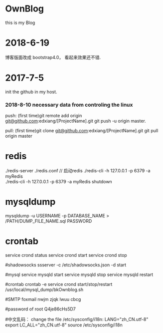 # OwnBlog

this is my Blog


# 2018-6-19
博客版面改成 bootstrap4.0， 看起来效果还不错.


# 2017-7-5
 init the github in my host.

### 2018-8-10   necessary data from controling the linux
push: (first time)git remote add origin git@github.com:edxiang/[ProjectName].git 
git push -u origin master.

pull: (first time)git clone git@github.com:edxiang/[ProjectName].git 
git pull origin master




# redis
./redis-server ./redis.conf // 启动redis
./redis-cli -h 127.0.0.1 -p 6379 -a myRedis  
./redis-cli -h 127.0.0.1 -p 6379 -a myRedis shutdown


# mysqldump
mysqldump -u USERNAME -p DATABASE_NAME > /PATH/DUMP_FILE_NAME.sql
PASSWORD

# crontab
service crond status
service crond start
service crond stop

#shadowsocks
ssserver -c /etc/shadowsocks.json -d start


#mysql
service mysqld start
service mysqld stop
service mysqld restart

#crontab
crontab -e
service crond start/stop/restart
/usr/local/mysql_dump/bkOwnblog.sh


#SMTP    foxmail
nwjm zjqk lwuu cbcg


#password of root
Q4je86cHs5D7

#中文乱码：
change the file /etc/sysconfig/i18n:
 LANG="zh_CN.utf-8"
 export LC_ALL="zh_CN.utf-8"
 source /etc/sysconfig/i18n
